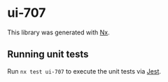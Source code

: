 # ui-707

This library was generated with [Nx](https://nx.dev).

## Running unit tests

Run `nx test ui-707` to execute the unit tests via [Jest](https://jestjs.io).
